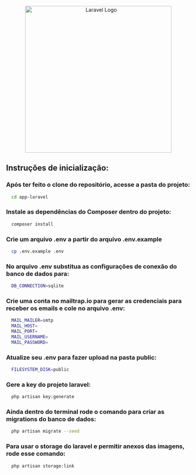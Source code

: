 <p align="center"><a href="https://laravel.com" target="_blank"><img src="https://raw.githubusercontent.com/laravel/art/master/logo-lockup/5%20SVG/2%20CMYK/1%20Full%20Color/laravel-logolockup-cmyk-red.svg" width="400" alt="Laravel Logo"></a></p>

## Instruções de inicialização:

### Após ter feito o clone do repositório, acesse a pasta do projeto:
```sh
  cd app-laravel
```

### Instale as dependências do Composer dentro do projeto:
```sh
  composer install
```
### Crie um arquivo .env a partir do arquivo .env.example
```sh
  cp .env.example .env
```

### No arquivo .env substitua as configurações de conexão do banco de dados para:
```sh
  DB_CONNECTION=sqlite
```

### Crie uma conta no mailtrap.io para gerar as credenciais para receber os emails e cole no arquivo .env:
```sh
  MAIL_MAILER=smtp
  MAIL_HOST=
  MAIL_PORT=
  MAIL_USERNAME=
  MAIL_PASSWORD=
```

### Atualize seu .env para fazer upload na pasta public:
```sh
  FILESYSTEM_DISK=public
```

### Gere a key do projeto laravel:
```sh
  php artisan key:generate
```

### Ainda dentro do terminal rode o comando para criar as migrations do banco de dados:
```sh
  php artisan migrate --seed
```

### Para usar o storage do laravel e permitir anexos das imagens, rode esse comando:
```sh
  php artisan storage:link
```
